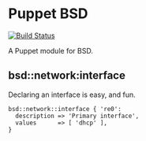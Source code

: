# Puppet BSD

[![Build Status](https://travis-ci.org/puppetlabs-operations/puppet-bsd.png)](https://travis-ci.org/puppetlabs-operations/puppet-bsd)

A Puppet module for BSD.

## bsd::network:interface

Declaring an interface is easy, and fun.

    bsd::network::interface { 're0':
      description => 'Primary interface',
      values      => [ 'dhcp' ],
    }



